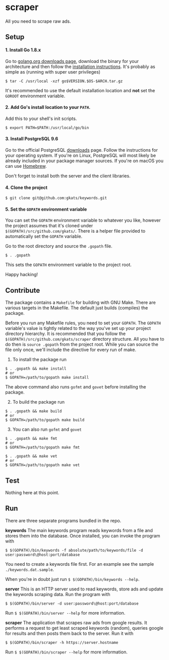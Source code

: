 # scraper

All you need to scrape raw ads.

## Setup

#### 1. Install Go 1.8.x

Go to [golang.org downloads page](https://golang.org/dl/), download the binary for your architecture and then follow the [installation instructions](https://golang.org/doc/install). It's probably as simple as (running with super user privileges)
```
$ tar -C /usr/local -xzf go$VERSION.$OS-$ARCH.tar.gz
```
It's recommended to use the default installation location and __not__ set the `GOROOT` environment variable.

#### 2. Add Go's install location to your `PATH`.

Add this to your shell's init scripts.
```
$ export PATH=$PATH:/usr/local/go/bin
```

#### 3. Install PostgreSQL 9.6

Go to the official PostgreSQL [downloads](https://www.postgresql.org/download/) page. Follow the instructions for your operating system. If you're on Linux, PostgreSQL will most likely be already included in your package manager sources. If you're on macOS you can use [Homebrew](https://brew.sh/).

Don't forget to install both the server and the client libraries.

#### 4. Clone the project

```
$ git clone git@github.com:gkats/keywords.git
```

#### 5. Set the `GOPATH` environment variable

You can set the `GOPATH` environment variable to whatever you like, however the project assumes that it's cloned under `$(GOPATH)/src/github.com/gkats/`. There is a helper file provided to automatically set the `GOPATH` variable.

Go to the root directory and source the `.gopath` file.
```
$ . .gopath
```
This sets the `GOPATH` environment variable to the project root.

Happy hacking!

## Contribute

The package contains a `Makefile` for building with GNU Make. There are various targets in the Makefile. The default just builds (compiles) the package.

Before you run any Makefile rules, you need to set your `GOPATH`. The `GOPATH` variable's value is tightly related to the way you've set up your project directory hierarchy. It is recommended that you follow the `$(GOPATH)/src/github.com/gkats/scraper` directory structure. All you have to do then is `source .gopath` from the project root. While you can source the file only once, we'll include the directive for every run of make.

1. To install the package run
```
$ . .gopath && make install
# or
$ GOPATH=/path/to/gopath make install
```
The above command also runs `gofmt` and `govet` before installing the package.

2. To build the package run
```
$ . .gopath && make build
# or
$ GOPATH=/path/to/gopath make build
```

3. You can also run `gofmt` and `govet`
```
$ . .gopath && make fmt
# or
$ GOPATH=/path/to/gopath make fmt
```

```
$ . .gopath && make vet
# or
$ GOPATH=/path/to/gopath make vet
```

## Test

Nothing here at this point.

## Run

There are three separate programs bundled in the repo.


__keywords__
The main keywords program reads keywords from a file and stores them into the database. Once installed, you can invoke the program with
```
$ $(GOPATH)/bin/keywords -f absolute/path/to/keywords/file -d user:password\@host:port/database
```

You need to create a keywords file first. For an example see the sample `./keywords.dat.sample`.

When you're in doubt just run `$ $(GOPATH)/bin/keywords --help`.

__server__
This is an HTTP server used to read keywords, store ads and update the keywords scraping data. Run the program with
```
$ $(GOPATH)/bin/server -d user:password\@host:port/database
```
Run `$ $(GOPATH)/bin/server --help` for more information.

__scraper__
The application that scrapes raw ads from google results. It performs a request to get least scraped keywords (random), queries google for results and then posts them back to the server. Run it with
```
$ $(GOPATH)/bin/scraper -h https://server.hostname
```
Run `$ $(GOPATH)/bin/scraper --help` for more information.


